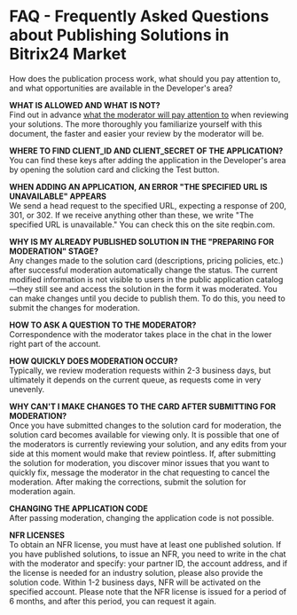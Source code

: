 # FAQ - Frequently Asked Questions about Publishing Solutions in Bitrix24 Market

How does the publication process work, what should you pay attention to, and what opportunities are available in the Developer's area?

**WHAT IS ALLOWED AND WHAT IS NOT?**  
Find out in advance [what the moderator will pay attention to](publication-requirements.md) when reviewing your solutions. The more thoroughly you familiarize yourself with this document, the faster and easier your review by the moderator will be.

**WHERE TO FIND CLIENT_ID AND CLIENT_SECRET OF THE APPLICATION?**  
You can find these keys after adding the application in the Developer's area by opening the solution card and clicking the Test button.

**WHEN ADDING AN APPLICATION, AN ERROR "THE SPECIFIED URL IS UNAVAILABLE" APPEARS**  
We send a head request to the specified URL, expecting a response of 200, 301, or 302. If we receive anything other than these, we write "The specified URL is unavailable." You can check this on the site reqbin.com.

**WHY IS MY ALREADY PUBLISHED SOLUTION IN THE "PREPARING FOR MODERATION" STAGE?**  
Any changes made to the solution card (descriptions, pricing policies, etc.) after successful moderation automatically change the status. The current modified information is not visible to users in the public application catalog—they still see and access the solution in the form it was moderated. You can make changes until you decide to publish them. To do this, you need to submit the changes for moderation.

**HOW TO ASK A QUESTION TO THE MODERATOR?**  
Correspondence with the moderator takes place in the chat in the lower right part of the account.

**HOW QUICKLY DOES MODERATION OCCUR?**  
Typically, we review moderation requests within 2-3 business days, but ultimately it depends on the current queue, as requests come in very unevenly.

**WHY CAN'T I MAKE CHANGES TO THE CARD AFTER SUBMITTING FOR MODERATION?**  
Once you have submitted changes to the solution card for moderation, the solution card becomes available for viewing only. It is possible that one of the moderators is currently reviewing your solution, and any edits from your side at this moment would make that review pointless. If, after submitting the solution for moderation, you discover minor issues that you want to quickly fix, message the moderator in the chat requesting to cancel the moderation. After making the corrections, submit the solution for moderation again.

**CHANGING THE APPLICATION CODE**  
After passing moderation, changing the application code is not possible.

**NFR LICENSES**  
To obtain an NFR license, you must have at least one published solution. If you have published solutions, to issue an NFR, you need to write in the chat with the moderator and specify: your partner ID, the account address, and if the license is needed for an industry solution, please also provide the solution code. Within 1-2 business days, NFR will be activated on the specified account. Please note that the NFR license is issued for a period of 6 months, and after this period, you can request it again.